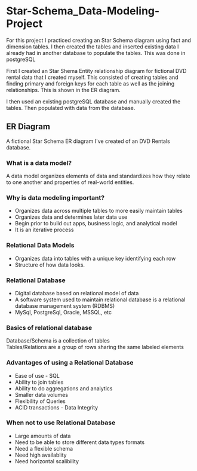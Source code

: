 # Star-Schema_Data-Modeling-Project
For this project I practiced creating an Star Schema diagram using fact and dimension tables. I then created the tables and inserted existing data I already had in another database to populate the tables. This was done in postgreSQL

First I created an Star Shema Entity relationship diagram for fictional DVD rental data that I created myself. This consisted of creating tables and finding primary and foreign keys for each table as well as the joining relationships. This is shown in the ER diagram.

I then used an existing postgreSQL database and manually created the tables. Then populated with data from the database.

## ER Diagram
A fictional Star Schema ER diagram I've created of an DVD Rentals database. 

### What is a data model?
A data model organizes elements of data and standardizes how they
relate to one another and properties of real-world entities.

### Why is data modeling important?
* Organizes data across multiple tables to more easily maintain tables
* Organizes data and determines later data use
* Begin prior to build out apps, business logic, and analytical model
* It is an iterative process

### Relational Data Models
* Organizes data into tables with a unique key identifying each row
* Structure of how data looks.
### Relational Database
* Digital database based on relational model of data
* A software system used to maintain relational database is a relational database management system (RDBMS)
* MySql, PostgreSql, Oracle, MSSQL, etc

### Basics of relational database
Database/Schema is a collection of tables  
Tables/Relations are a group of rows sharing the same labeled elements

### Advantages of using a Relational Database
* Ease of use - SQL
* Ability to join tables
* Ability to do aggregations and analytics
* Smaller data volumes
* Flexibility of Queries
* ACID transactions - Data Integrity

### When not to use Relational Database
* Large amounts of data
* Need to be able to store different data types formats
* Need a flexible schema
* Need high availablity
* Need horizontal scalibility

